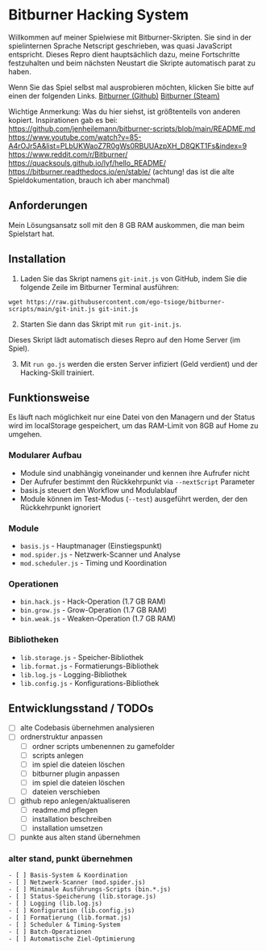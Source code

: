 # Bitburner Hacking System

Willkommen auf meiner Spielwiese mit Bitburner-Skripten. Sie sind in der spielinternen Sprache Netscript geschrieben, was quasi JavaScript entspricht. Dieses Repro dient hauptsächlich dazu, meine Fortschritte festzuhalten und beim nächsten Neustart die Skripte automatisch parat zu haben.

Wenn Sie das Spiel selbst mal ausprobieren möchten, klicken Sie bitte auf einen der folgenden Links.
[Bitburner (Github)](https://danielyxie.github.io/bitburner/) 
[Bitburner (Steam)](https://store.steampowered.com/app/1812820/Bitburner/)

Wichtige Anmerkung: Was du hier siehst, ist größtenteils von anderen kopiert. Inspirationen gab es bei:
    https://github.com/jenheilemann/bitburner-scripts/blob/main/README.md
    https://www.youtube.com/watch?v=85-A4rOJr5A&list=PLbUKWaoZ7R0gWs0RBUUAzpXH_D8QKT1Fs&index=9
    https://www.reddit.com/r/Bitburner/
    https://quacksouls.github.io/lyf/hello_README/
    https://bitburner.readthedocs.io/en/stable/ (achtung! das ist die alte Spieldokumentation, brauch ich aber manchmal)


## Anforderungen

Mein Lösungsansatz soll mit den 8 GB RAM auskommen, die man beim Spielstart hat. 

## Installation

1. Laden Sie das Skript namens `git-init.js` von GitHub, indem Sie die folgende Zeile im Bitburner Terminal ausführen:

`wget https://raw.githubusercontent.com/ego-tsioge/bitburner-scripts/main/git-init.js git-init.js`

2. Starten Sie dann das Skript mit `run git-init.js`. 

Dieses Skript lädt automatisch dieses Repro auf den Home Server (im Spiel).

3. Mit `run go.js` werden die ersten Server infiziert (Geld verdient) und der Hacking-Skill trainiert.

## Funktionsweise
Es läuft nach möglichkeit nur eine Datei von den Managern und der Status wird im localStorage gespeichert, um das RAM-Limit von 8GB auf Home zu umgehen. 

### Modularer Aufbau
- Module sind unabhängig voneinander und kennen ihre Aufrufer nicht
- Der Aufrufer bestimmt den Rückkehrpunkt via `--nextScript` Parameter
- basis.js steuert den Workflow und Modulablauf
- Module können im Test-Modus (`--test`) ausgeführt werden, der den Rückkehrpunkt ignoriert

### Module
- `basis.js` - Hauptmanager (Einstiegspunkt)
- `mod.spider.js` - Netzwerk-Scanner und Analyse
- `mod.scheduler.js` - Timing und Koordination

### Operationen
- `bin.hack.js` - Hack-Operation (1.7 GB RAM)
- `bin.grow.js` - Grow-Operation (1.7 GB RAM)
- `bin.weak.js` - Weaken-Operation (1.7 GB RAM)

### Bibliotheken
- `lib.storage.js` - Speicher-Bibliothek
- `lib.format.js` - Formatierungs-Bibliothek
- `lib.log.js` - Logging-Bibliothek    
- `lib.config.js` - Konfigurations-Bibliothek

## Entwicklungsstand / TODOs
- [ ] alte Codebasis übernehmen analysieren
- [ ] ordnerstruktur anpassen
	- [ ] ordner scripts umbenennen zu gamefolder
	- [ ] scripts anlegen
	- [ ] im spiel die dateien löschen
	- [ ] bitburner plugin anpassen
	- [ ] im spiel die dateien löschen
	- [ ] dateien verschieben
- [ ] github repo anlegen/aktualiseren
	- [ ] readme.md pflegen
	- [ ] installation beschreiben
	- [ ] installation umsetzen
- [ ] punkte aus alten stand übernehmen
### alter stand, punkt übernehmen
	- [ ] Basis-System & Koordination
	- [ ] Netzwerk-Scanner (mod.spider.js)
	- [ ] Minimale Ausführungs-Scripts (bin.*.js)
	- [ ] Status-Speicherung (lib.storage.js)
	- [ ] Logging (lib.log.js) 
	- [ ] Konfiguration (lib.config.js)
	- [ ] Formatierung (lib.format.js)
	- [ ] Scheduler & Timing-System
	- [ ] Batch-Operationen
	- [ ] Automatische Ziel-Optimierung
